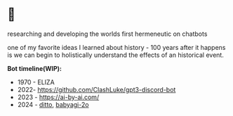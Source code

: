 # 🥭
researching and developing the worlds first hermeneutic on chatbots

one of my favorite ideas I learned about history - 100 years after it happens is we can begin to holistically understand the effects of an historical event.

__Bot timeline(WIP):__  
- 1970 - ELIZA  
- 2022- https://github.com/ClashLuke/gpt3-discord-bot
- 2023 - https://ai-by-ai.com/
- 2024 - [ditto](https://github.com/yoheinakajima/ditto), [babyagi-2o](https://github.com/yoheinakajima/babyagi-2o)
<!--
**MeDott29/MeDott29** is a ✨ _special_ ✨ repository because its `README.md` (this file) appears on your GitHub profile.

Here are some ideas to get you started:

- 🔭 I’m currently working on ...
- 🌱 I’m currently learning ...
- 👯 I’m looking to collaborate on ...
- 🤔 I’m looking for help with ...
- 💬 Ask me about ...
- 📫 How to reach me: ...
- 😄 Pronouns: ...
- ⚡ Fun fact: ...
-->
